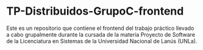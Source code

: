 # TP-Distribuidos-GrupoC-frontend
Este es un repositorio que contiene el frontend del trabajo práctico llevado a cabo grupalmente durante la cursada de la materia Proyecto de Software de la Licenciatura en Sistemas de la Universidad Nacional de Lanús (UNLa).
